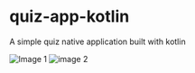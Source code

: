 # quiz-app-kotlin
A simple quiz native application built with kotlin


![Image 1](https://firebasestorage.googleapis.com/v0/b/dashboard-blogs-app.appspot.com/o/images%2FThzROsREBLP9kFuUvCnohZ2IABw2%2Fthumbnail_half_Screenshot%202023-08-16%20at%2016.44.02.png?alt=media&token=20ba0d56-9d5d-4f0b-9970-63e9286754ec)
![image 2](https://firebasestorage.googleapis.com/v0/b/dashboard-blogs-app.appspot.com/o/images%2FThzROsREBLP9kFuUvCnohZ2IABw2%2Fthumbnail_half_Screenshot%202023-08-16%20at%2016.43.47.png?alt=media&token=c2c8d911-556a-460f-b19f-f202f9004525)
